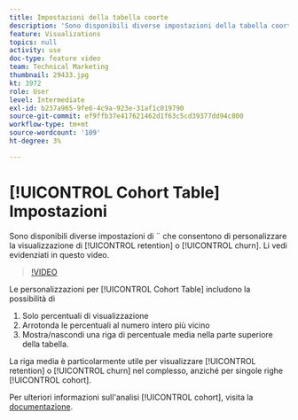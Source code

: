 ```yaml
---
title: Impostazioni della tabella coorte
description: 'Sono disponibili diverse impostazioni della tabella coorte che ti consentono di personalizzare la visualizzazione del livello di fidelizzazione o abbandono. Li vedi evidenziati in questo video. '
feature: Visualizations
topics: null
activity: use
doc-type: feature video
team: Technical Marketing
thumbnail: 29433.jpg
kt: 3972
role: User
level: Intermediate
exl-id: b237a965-9fe6-4c9a-923e-31af1c019790
source-git-commit: ef9ffb37e417621462d1f63c5cd39377dd94c800
workflow-type: tm+mt
source-wordcount: '109'
ht-degree: 3%

---
```


# [!UICONTROL Cohort Table] Impostazioni

Sono disponibili diverse impostazioni di ¨ che consentono di personalizzare la visualizzazione di [!UICONTROL retention] o [!UICONTROL churn]. Li vedi evidenziati in questo video.

>[!VIDEO](https://video.tv.adobe.com/v/29433/?quality=12)

Le personalizzazioni per [!UICONTROL Cohort Table] includono la possibilità di

1. Solo percentuali di visualizzazione
1. Arrotonda le percentuali al numero intero più vicino
1. Mostra/nascondi una riga di percentuale media nella parte superiore della tabella.

La riga media è particolarmente utile per visualizzare [!UICONTROL retention] o [!UICONTROL churn] nel complesso, anziché per singole righe [!UICONTROL cohort].

Per ulteriori informazioni sull&#39;analisi [!UICONTROL cohort], visita la [documentazione](https://experienceleague.adobe.com/docs/analytics/analyze/analysis-workspace/visualizations/cohort-table/t-cohort.html?lang=en).
